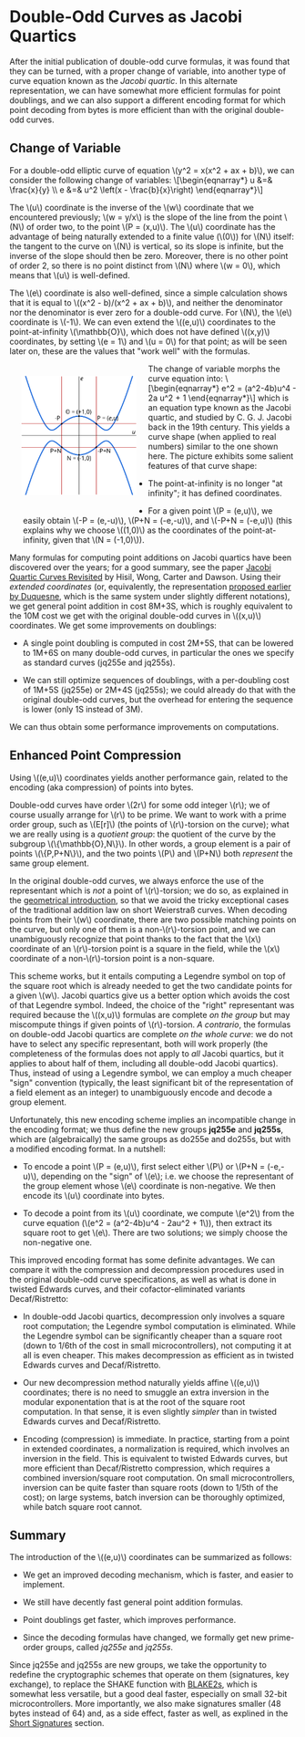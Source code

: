 <style type="text/css">
    .coal img {
        background-color: #E0E0E0;
    }
    .navy img {
        background-color: #E0E0E0;
    }
    .ayu img {
        background-color: #E0E0E0;
    }
</style>
# Double-Odd Curves as Jacobi Quartics

After the initial publication of double-odd curve formulas, it was found
that they can be turned, with a proper change of variable, into another
type of curve equation known as the *Jacobi quartic*. In this alternate
representation, we can have somewhat more efficient formulas for point
doublings, and we can also support a different encoding format for which
point decoding from bytes is more efficient than with the original
double-odd curves.

## Change of Variable

For a double-odd elliptic curve of equation \\(y^2 = x(x^2 + ax + b)\\),
we can consider the following change of variables:
\\[\begin{eqnarray*}
    u &=& \frac{x}{y} \\\\
    e &=& u^2 \left(x - \frac{b}{x}\right)
\end{eqnarray*}\\]

The \\(u\\) coordinate is the inverse of the \\(w\\) coordinate that we
encountered previously; \\(w = y/x\\) is the slope of the line from the
point \\(N\\) of order two, to the point \\(P = (x,u)\\). The \\(u\\)
coordinate has the advantage of being naturally extended to a finite
value (\\(0\\)) for \\(N\\) itself: the tangent to the curve on \\(N\\) is
vertical, so its slope is infinite, but the inverse of the slope should
then be zero. Moreover, there is no other point of order 2, so there is
no point distinct from \\(N\\) where \\(w = 0\\), which means that
\\(u\\) is well-defined.

The \\(e\\) coordinate is also well-defined, since a simple calculation
shows that it is equal to \\((x^2 - b)/(x^2 + ax + b)\\), and neither
the denominator nor the denominator is ever zero for a double-odd curve.
For \\(N\\), the \\(e\\) coordinate is \\(-1\\). We can even extend the
\\((e,u)\\) coordinates to the point-at-infinity \\(\mathbb{O}\\), which
does not have defined \\((x,y)\\) coordinates, by setting \\(e = 1\\)
and \\(u = 0\\) for that point; as will be seen later on, these are the
values that "work well" with the formulas.

<img style="float: left; width: 40%; padding 0.5em; margin: 1.5em;" src="jacobi1.svg" />

The change of variable morphs the curve equation into:
\\[\begin{eqnarray*}
    e^2 = (a^2-4b)u^4 - 2a u^2 + 1
\end{eqnarray*}\\]
which is an equation type known as the Jacobi quartic, and studied by C.
G. J. Jacobi back in the 19th century. This yields a curve shape (when
applied to real numbers) similar to the one shown here. The picture
exhibits some salient features of that curve shape:

  - The point-at-infinity is no longer "at infinity"; it has defined
    coordinates.

  - For a given point \\(P = (e,u)\\), we easily obtain \\(-P = (e,-u)\\),
    \\(P+N = (-e,-u)\\), and \\(-P+N = (-e,u)\\) (this explains why we
    choose \\((1,0)\\) as the coordinates of the point-at-infinity, given
    that \\(N = (-1,0)\\)).

Many formulas for computing point additions on Jacobi quartics have been
discovered over the years; for a good summary, see the paper [Jacobi
Quartic Curves Revisited](https://eprint.iacr.org/2009/312) by Hisil,
Wong, Carter and Dawson. Using their *extended coordinates* (or,
equivalently, the representation [proposed earlier by
Duquesne](https://hal-lirmm.ccsd.cnrs.fr/lirmm-00145805/document), which
is the same system under slightly different notations), we get general
point addition in cost 8M+3S, which is roughly equivalent to the 10M
cost we get with the original double-odd curves in \\((x,u)\\)
coordinates. We get some improvements on doublings:

  - A single point doubling is computed in cost 2M+5S, that can be
    lowered to 1M+6S on many double-odd curves, in particular the
    ones we specify as standard curves (jq255e and jq255s).

  - We can still optimize sequences of doublings, with a per-doubling
    cost of 1M+5S (jq255e) or 2M+4S (jq255s); we could already do that
    with the original double-odd curves, but the overhead for entering
    the sequence is lower (only 1S instead of 3M).

We can thus obtain some performance improvements on computations.

## Enhanced Point Compression

Using \\((e,u)\\) coordinates yields another performance gain, related
to the encoding (aka compression) of points into bytes.

Double-odd curves have order \\(2r\\) for some odd integer \\(r\\); we
of course usually arrange for \\(r\\) to be prime. We want to work with
a prime order group, such as \\(E[r]\\) (the points of \\(r\\)-torsion
on the curve); what we are really using is a *quotient group*: the
quotient of the curve by the subgroup \\(\\{\mathbb{O},N\\}\\). In other
words, a group element is a pair of points \\(\\{P,P+N\\}\\), and the
two points \\(P\\) and \\(P+N\\) both *represent* the same group element.

In the original double-odd curves, we always enforce the use of the
representant which is *not* a point of \\(r\\)-torsion; we do so, as
explained in the [geometrical introduction](intro.md), so that we avoid
the tricky exceptional cases of the traditional addition law on short
Weierstraß curves. When decoding points from their \\(w\\) coordinate,
there are two possible matching points on the curve, but only one of
them is a non-\\(r\\)-torsion point, and we can unambiguously recognize
that point thanks to the fact that the \\(x\\) coordinate of an
\\(r\\)-torsion point is a square in the field, while the \\(x\\)
coordinate of a non-\\(r\\)-torsion point is a non-square.

This scheme works, but it entails computing a Legendre symbol on top of
the square root which is already needed to get the two candidate points
for a given \\(w\\). Jacobi quartics give us a better option which
avoids the cost of that Legendre symbol. Indeed, the choice of the
"right" representant was required because the \\((x,u)\\) formulas are
complete *on the group* but may miscompute things if given points of
\\(r\\)-torsion. *A contrario*, the formulas on double-odd Jacobi
quartics are complete *on the whole curve*: we do not have to select any
specific representant, both will work properly (the completeness of the
formulas does not apply to *all* Jacobi quartics, but it applies to
about half of them, including all double-odd Jacobi quartics). Thus,
instead of using a Legendre symbol, we can employ a much cheaper "sign"
convention (typically, the least significant bit of the representation
of a field element as an integer) to unambiguously encode and decode a
group element.

Unfortunately, this new encoding scheme implies an incompatible change
in the encoding format; we thus define the new groups **jq255e** and
**jq255s**, which are (algebraically) the same groups as do255e
and do255s, but with a modified encoding format. In a nutshell:

  - To encode a point \\(P = (e,u)\\), first select either \\(P\\)
    or \\(P+N = (-e,-u)\\), depending on the "sign" of \\(e\\); i.e.
    we choose the representant of the group element whose \\(e\\)
    coordinate is non-negative. We then encode its \\(u\\) coordinate
    into bytes.

  - To decode a point from its \\(u\\) coordinate, we compute \\(e^2\\)
    from the curve equation (\\(e^2 = (a^2-4b)u^4 - 2au^2 + 1\\)),
    then extract its square root to get \\(e\\). There are two solutions;
    we simply choose the non-negative one.

This improved encoding format has some definite advantages. We can
compare it with the compression and decompression procedures used in the
original double-odd curve specifications, as well as what is done in
twisted Edwards curves, and their cofactor-eliminated variants
Decaf/Ristretto:

  - In double-odd Jacobi quartics, decompression only involves a square
    root computation; the Legendre symbol computation is eliminated.
    While the Legendre symbol can be significantly cheaper than a square
    root (down to 1/6th of the cost in small microcontrollers), not
    computing it at all is even cheaper. This makes decompression
    as efficient as in twisted Edwards curves and Decaf/Ristretto.

  - Our new decompression method naturally yields affine \\((e,u)\\)
    coordinates; there is no need to smuggle an extra inversion in the
    modular exponentation that is at the root of the square root
    computation. In that sense, it is even slightly *simpler* than
    in twisted Edwards curves and Decaf/Ristretto.

  - Encoding (compression) is immediate. In practice, starting from a
    point in extended coordinates, a normalization is required, which
    involves an inversion in the field. This is equivalent to twisted
    Edwards curves, but more efficient than Decaf/Ristretto compression,
    which requires a combined inversion/square root computation. On
    small microcontrollers, inversion can be quite faster than square
    roots (down to 1/5th of the cost); on large systems, batch inversion
    can be thoroughly optimized, while batch square root cannot.

## Summary

The introduction of the \\((e,u)\\) coordinates can be summarized as
follows:

  - We get an improved decoding mechanism, which is faster, and easier
    to implement.

  - We still have decently fast general point addition formulas.

  - Point doublings get faster, which improves performance.

  - Since the decoding formulas have changed, we formally get new
    prime-order groups, called *jq255e* and *jq255s*.

Since jq255e and jq255s are new groups, we take the opportunity to
redefine the cryptographic schemes that operate on them (signatures, key
exchange), to replace the SHAKE function with
[BLAKE2s](https://www.blake2.net/), which is somewhat less versatile,
but a good deal faster, especially on small 32-bit microcontrollers.
More importantly, we also make signatures smaller (48 bytes instead of
64) and, as a side effect, faster as well, as explined in the [Short
Signatures](shortsig.md) section.
